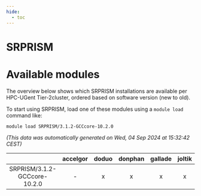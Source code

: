 ```yaml
---
hide:
  - toc
---
```


SRPRISM
=======

# Available modules


The overview below shows which SRPRISM installations are available per HPC-UGent Tier-2cluster, ordered based on software version (new to old).

To start using SRPRISM, load one of these modules using a `module load` command like:

```shell
module load SRPRISM/3.1.2-GCCcore-10.2.0
```

*(This data was automatically generated on Wed, 04 Sep 2024 at 15:32:42 CEST)*  

| |accelgor|doduo|donphan|gallade|joltik|shinx|skitty|
| :---: | :---: | :---: | :---: | :---: | :---: | :---: | :---: |
|SRPRISM/3.1.2-GCCcore-10.2.0|-|x|x|x|x|-|x|
